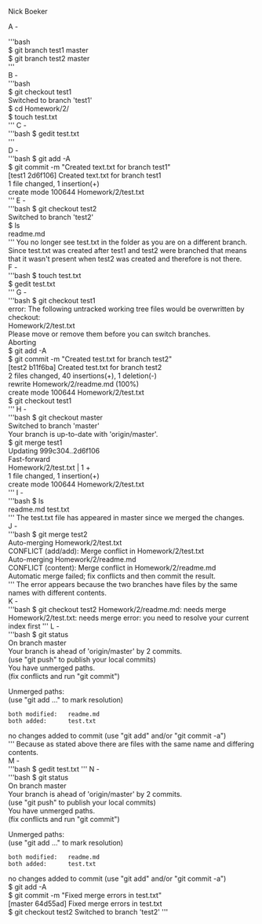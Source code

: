 Nick Boeker  

A -  

'''bash  
$ git branch test1 master  
$ git branch test2 master  
'''  
B -  
'''bash  
$ git checkout test1  
Switched to branch 'test1'  
$ cd Homework/2/  
$ touch test.txt  
'''
C -  
'''bash
$ gedit test.txt  
'''  
D -  
'''bash
$ git add -A  
$ git commit -m "Created text.txt for branch test1"  
[test1 2d6f106] Created text.txt for branch test1  
 1 file changed, 1 insertion(+)  
 create mode 100644 Homework/2/test.txt  
'''
E -  
'''bash
$ git checkout test2  
Switched to branch 'test2'  
$ ls  
readme.md  
'''
You no longer see test.txt in the folder as you are on a different branch. Since test.txt was created after test1 and test2 were branched that means that it wasn't present when test2 was created and therefore is not there.  
F -  
'''bash
$ touch test.txt  
$ gedit test.txt  
'''
G -  
'''bash
$ git checkout test1  
error: The following untracked working tree files would be overwritten by checkout:  
	Homework/2/test.txt  
Please move or remove them before you can switch branches.  
Aborting  
$ git add -A  
$ git commit -m "Created test.txt for branch test2"  
[test2 b11f6ba] Created test.txt for branch test2  
 2 files changed, 40 insertions(+), 1 deletion(-)  
 rewrite Homework/2/readme.md (100%)  
 create mode 100644 Homework/2/test.txt  
$ git checkout test1  
'''
H -  
'''bash
$ git checkout master  
Switched to branch 'master'  
Your branch is up-to-date with 'origin/master'.  
$ git merge test1  
Updating 999c304..2d6f106  
Fast-forward  
 Homework/2/test.txt | 1 +  
 1 file changed, 1 insertion(+)  
 create mode 100644 Homework/2/test.txt  
'''
I -  
'''bash
$ ls  
readme.md  test.txt  
'''
The test.txt file has appeared in master since we merged the changes.  
J -  
'''bash
$ git merge test2  
Auto-merging Homework/2/test.txt  
CONFLICT (add/add): Merge conflict in Homework/2/test.txt  
Auto-merging Homework/2/readme.md  
CONFLICT (content): Merge conflict in Homework/2/readme.md  
Automatic merge failed; fix conflicts and then commit the result.  
'''
The error appears because the two branches have files by the same names with different contents.  
K -  
'''bash
$ git checkout test2
Homework/2/readme.md: needs merge
Homework/2/test.txt: needs merge
error: you need to resolve your current index first
'''
L -  
'''bash
$ git status  
On branch master  
Your branch is ahead of 'origin/master' by 2 commits.  
  (use "git push" to publish your local commits)  
You have unmerged paths.  
  (fix conflicts and run "git commit")  

Unmerged paths:  
  (use "git add <file>..." to mark resolution)  

	both modified:   readme.md  
	both added:      test.txt  

no changes added to commit (use "git add" and/or "git commit -a")  
'''
Because as stated above there are files with the same name and differing contents.  
M -  
'''bash
$ gedit test.txt
'''
N -  
'''bash
$ git status  
On branch master  
Your branch is ahead of 'origin/master' by 2 commits.  
  (use "git push" to publish your local commits)  
You have unmerged paths.  
  (fix conflicts and run "git commit")  

Unmerged paths:  
  (use "git add <file>..." to mark resolution)  

	both modified:   readme.md  
	both added:      test.txt  

no changes added to commit (use "git add" and/or "git commit -a")  
$ git add -A  
$ git commit -m "Fixed merge errors in test.txt"  
[master 64d55ad] Fixed merge errors in test.txt  
$ git checkout test2
Switched to branch 'test2'
'''

